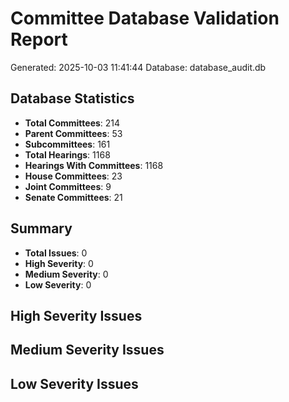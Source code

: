 # Committee Database Validation Report
Generated: 2025-10-03 11:41:44
Database: database_audit.db

## Database Statistics
- **Total Committees**: 214
- **Parent Committees**: 53
- **Subcommittees**: 161
- **Total Hearings**: 1168
- **Hearings With Committees**: 1168
- **House Committees**: 23
- **Joint Committees**: 9
- **Senate Committees**: 21

## Summary
- **Total Issues**: 0
- **High Severity**: 0
- **Medium Severity**: 0
- **Low Severity**: 0

## High Severity Issues

## Medium Severity Issues

## Low Severity Issues

